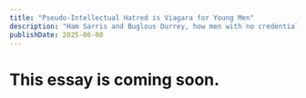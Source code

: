 ```yaml
---
title: "Pseudo-Intellectual Hatred is Viagara for Young Men"
description: "Ham Sarris and Buglous Durrey, how men with no credential's have conned their way into passing for public intellectuals, largely serve as validators of hatred via their pseudo intellectualized bigotry."
publishDate: 2025-06-08
---
```

# This essay is coming soon.